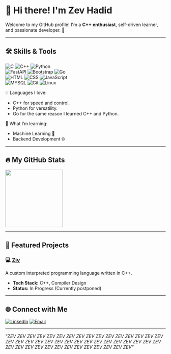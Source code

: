 # 👋 Hi there! I'm Zev Hadid 

Welcome to my GitHub profile! I'm a **C++ enthusiast**, self-driven learner, and passionate developer. 🚀

---

## 🛠️ Skills & Tools
![C](https://img.shields.io/badge/-C-00599C?style=for-the-badge&logo=cplusplus&logoColor=white)
![C++](https://img.shields.io/badge/-C++-00599C?style=for-the-badge&logo=cplusplus&logoColor=white)
![Python](https://img.shields.io/badge/-Python-3776AB?style=for-the-badge&logo=python&logoColor=white)
<br>
![FastAPI](https://img.shields.io/badge/FastAPI-005571?style=for-the-badge&logo=fastapi)
![Bootstrap](https://img.shields.io/badge/Bootstrap-563D7C?style=for-the-badge&logo=bootstrap&logoColor=white)
![Go](https://img.shields.io/badge/Go-00ADD8?style=for-the-badge&logo=go&logoColor=white)
<br>
![HTML](https://img.shields.io/badge/-HTML-00599C?style=for-the-badge&logo=cplusplus&logoColor=white)
![CSS](https://img.shields.io/badge/-CSS-00599C?style=for-the-badge&logo=cplusplus&logoColor=white)
![JavaScript](https://img.shields.io/badge/-JavaScript-F7DF1E?style=for-the-badge&logo=javascript&logoColor=black)
<br>
![MYSQL](https://img.shields.io/badge/-MYSQL-4479A1?style=for-the-badge&logo=mysql&logoColor=white)
![Git](https://img.shields.io/badge/-Git-F05032?style=for-the-badge&logo=git&logoColor=white)
![Linux](https://img.shields.io/badge/-Linux-FCC624?style=for-the-badge&logo=linux&logoColor=black)


💡 Languages I love:
- C++ for speed and control.
- Python for versatility.
- Go for the same reason I learned C++ and Python.

🧠 What I’m learning:
- Machine Learning 🤖
- Backend Development 🌐

---

## 🔥 My GitHub Stats

<a href="https://github.com/ZevHadid">
  <img height=180 align="center" src="https://github-readme-stats.vercel.app/api/top-langs?username=ZevHadid&layout=compact&langs_count=8&theme=radical&hide=Jupyter%20Notebook,css,javascript,html" />
</a>

---

## 💼 Featured Projects

### 💻 [Ziv](https://github.com/ZevHadid/Ziv)
A custom interpreted programming language written in C++.
- **Tech Stack:** C++, Compiler Design
- **Status:** In Progress (Currently postponed)

---

## 🌐 Connect with Me

[![LinkedIn](https://img.shields.io/badge/-LinkedIn-0077B5?style=flat-square&logo=linkedin&logoColor=white)](https://www.linkedin.com/in/zev-hadid-s-a513b3298/)
[![Email](https://img.shields.io/badge/-Email-D14836?style=flat-square&logo=gmail&logoColor=white)](mailto:zevhadid@gmail.com)

---

_"ZEV ZEV ZEV ZEV ZEV ZEV ZEV ZEV ZEV ZEV ZEV ZEV ZEV ZEV ZEV ZEV ZEV ZEV ZEV ZEV ZEV ZEV ZEV ZEV ZEV ZEV ZEV ZEV ZEV ZEV ZEV ZEV ZEV ZEV ZEV ZEV ZEV ZEV ZEV ZEV ZEV ZEV ZEV ZEV ZEV"_
